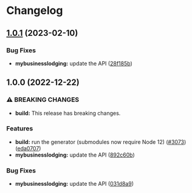# Changelog

## [1.0.1](https://github.com/googleapis/google-api-nodejs-client/compare/mybusinesslodging-v1.0.0...mybusinesslodging-v1.0.1) (2023-02-10)


### Bug Fixes

* **mybusinesslodging:** update the API ([28f185b](https://github.com/googleapis/google-api-nodejs-client/commit/28f185b430329233ac7faf9204db1fdf88f3ef1d))

## 1.0.0 (2022-12-22)


### ⚠ BREAKING CHANGES

* **build:** This release has breaking changes.

### Features

* **build:** run the generator (submodules now require Node 12) ([#3073](https://github.com/googleapis/google-api-nodejs-client/issues/3073)) ([eda0707](https://github.com/googleapis/google-api-nodejs-client/commit/eda07079dadab46a80b6f9ede618f4f43030169e))
* **mybusinesslodging:** update the API ([892c60b](https://github.com/googleapis/google-api-nodejs-client/commit/892c60b19065d1addc7e958e692e490ebbd49099))


### Bug Fixes

* **mybusinesslodging:** update the API ([031d8a9](https://github.com/googleapis/google-api-nodejs-client/commit/031d8a9c1ad84f7ba1e48f8f48cb6a64d0d70d78))
